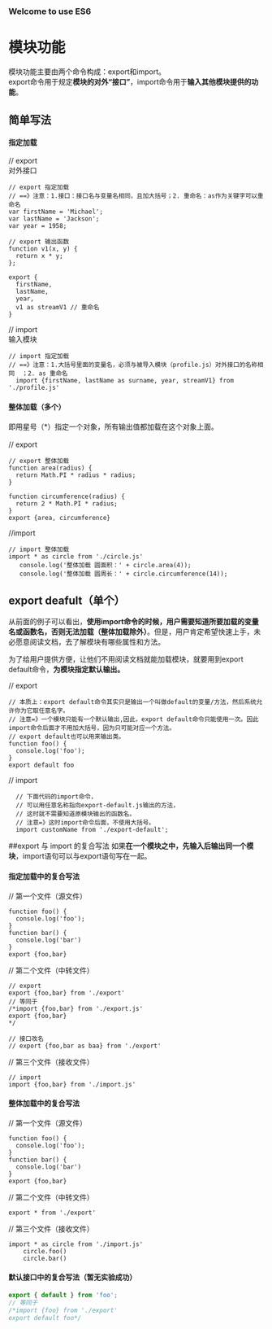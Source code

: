 ### Welcome to use ES6

# 模块功能
模块功能主要由两个命令构成：export和import。</br>
export命令用于规定<b>模块的对外“接口”</b>，import命令用于<b>输入其他模块提供的功能</b>。


## 简单写法

#### 指定加载
// export<br>
对外接口<br>
```JS
// export 指定加载
// ==》注意：1.接口：接口名与变量名相同，且加大括号；2. 重命名：as作为关键字可以重命名
var firstName = 'Michael';
var lastName = 'Jackson';
var year = 1958;

// export 输出函数
function v1(x, y) {
  return x * y;
};

export {
  firstName,
  lastName,
  year,
  v1 as streamV1 // 重命名
}
```
// import<br>
输入模块
```JS
// import 指定加载
// ==》注意：1.大括号里面的变量名，必须与被导入模块（profile.js）对外接口的名称相同  ；2. as 重命名
  import {firstName, lastName as surname, year, streamV1} from './profile.js'
```

#### 整体加载（多个）
即用星号（*）指定一个对象，所有输出值都加载在这个对象上面。<br><br>
// export<br>
```JS
// export 整体加载
function area(radius) {
  return Math.PI * radius * radius;
}

function circumference(radius) {
  return 2 * Math.PI * radius;
}
export {area, circumference}
```

//import
```JS
// import 整体加载
import * as circle from './circle.js'
   console.log('整体加载 圆面积：' + circle.area(4));
   console.log('整体加载 圆周长：' + circle.circumference(14));
```

## export deafult（单个）
从前面的例子可以看出，**使用import命令的时候，用户需要知道所要加载的变量名或函数名，否则无法加载（整体加载除外）**。但是，用户肯定希望快速上手，未必愿意阅读文档，去了解模块有哪些属性和方法。

为了给用户提供方便，让他们不用阅读文档就能加载模块，就要用到export default命令，<b>为模块指定默认输出。</b><br>

// export

```JS
// 本质上：export default命令其实只是输出一个叫做default的变量/方法，然后系统允许你为它取任意名字。
// 注意=》一个模块只能有一个默认输出,因此，export default命令只能使用一次。因此 import命令后面才不用加大括号，因为只可能对应一个方法。
// export default也可以用来输出类。
function foo() {
  console.log('foo');
}
export default foo
```
// import
```JS
  // 下面代码的import命令，
  // 可以用任意名称指向export-default.js输出的方法，
  // 这时就不需要知道原模块输出的函数名。
  // 注意=》这时import命令后面，不使用大括号。
  import customName from './export-default';
```

##export 与 import 的复合写法
如果**在一个模块之中，先输入后输出同一个模块**，import语句可以与export语句写在一起。

#### 指定加载中的复合写法

// 第一个文件（源文件）
```JS
function foo() {
  console.log('foo');
}
function bar() {
  console.log('bar')
}
export {foo,bar}
```

// 第二个文件（中转文件）
```JS
// export
export {foo,bar} from './export'
// 等同于
/*import {foo,bar} from './export.js'
export {foo,bar}
*/

// 接口改名
// export {foo,bar as baa} from './export'
```
// 第三个文件（接收文件）
```JS
// import
import {foo,bar} from './import.js'
```
#### 整体加载中的复合写法

// 第一个文件（源文件）
```JS
function foo() {
  console.log('foo');
}
function bar() {
  console.log('bar')
}
export {foo,bar}
```
// 第二个文件（中转文件）
```JS
export * from './export'

```

// 第三个文件（接收文件）
```JS
import * as circle from './import.js'
    circle.foo()
    circle.bar()
```

#### 默认接口中的复合写法（暂无实验成功）
```js
export { default } from 'foo';
// 等同于
/*import {foo} from './export'
export default foo*/
```
